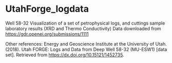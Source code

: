 # UtahForge_logdata
 
Well 58-32
Visualization of a set of petrophysical logs, and cuttings sample laboratory results (XRD and Thermo Conductivity)
Data downloaded from https://gdr.openei.org/submissions/1111

Other references:
Energy and Geoscience Institute at the University of Utah. (2018). Utah FORGE: Logs and Data from Deep Well 58-32 (MU-ESW1)  [data set].  Retrieved from https://dx.doi.org/10.15121/1452735.